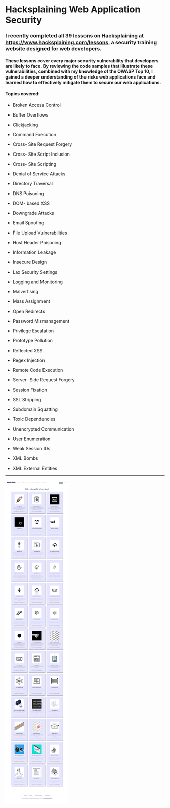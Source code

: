 # Hacksplaining Web Application Security

### I recently completed all 39 lessons on Hacksplaining at https://www.hacksplaining.com/lessons, a security training website designed for web developers. 

#### These lessons cover every major security vulnerability that developers are likely to face. By reviewing the code samples that illustrate these vulnerabilities, combined with my knowledge of the OWASP Top 10, I gained a deeper understanding of the risks web applications face and learned how to effectively mitigate them to secure our web applications.

#### Topics covered:

- Broken Access Control

- Buffer Overflows

- Clickjacking

- Command Execution

- Cross- Site Request Forgery

- Cross- Site Script Inclusion

- Cross- Site Scripting

- Denial of Service Attacks

- Directory Traversal

- DNS Poisoning

- DOM- based XSS

- Downgrade Attacks

- Email Spoofing

- File Upload Vulnerabilities

- Host Header Poisoning

- Information Leakage

- Insecure Design

- Lax Security Settings

- Logging and Monitoring

- Malvertising

- Mass Assignment

- Open Redirects

- Password Mismanagement

- Privilege Escalation

- Prototype Pollution

- Reflected XSS

- Regex Injection

- Remote Code Execution

- Server- Side Request Forgery

- Session Fixation

- SSL Stripping

- Subdomain Squatting

- Toxic Dependencies

- Unencrypted Communication

- User Enumeration

- Weak Session IDs

- XML Bombs

- XML External Entities

---

![Hacksplaining Web Application Security](./hacksplaining.png)
